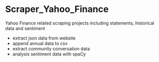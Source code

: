 # Scraper_Yahoo_Finance

Yahoo Finance related scraping projects including statements, historical data and sentiment
- extract json data from website
- append annual data to csv
- extract community conversation data
- analysis sentiment data with spaCy

